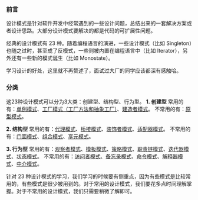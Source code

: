 ### 前言
设计模式是针对软件开发中经常遇到的一些设计问题，总结出来的一套解决方案或者设计思路。大部分设计模式要解决的都是代码的可扩展性问题。

经典的设计模式有 23 种。随着编程语言的演进，一些设计模式（比如 Singleton）也随之过时，甚至成了反模式，一些则被内置在编程语言中（比如 Iterator），另外还有一些新的模式诞生（比如 Monostate）。

学习设计的好处，这里就不再赘述了，面试过大厂的同学应该都深有感触哈。

### 分类
这23种设计模式可以分为3大类：创建型、结构型、行为型。
**1. 创建型**
常用的有：[单例模式](src/main/resources/设计模式系列篇/01-单例模式.md)、[工厂模式（工厂方法和抽象工厂）](src/main/resources/设计模式系列篇/02-工厂模式.md)、[建造者模式](src/main/resources/设计模式系列篇/03-建造者模式.md)。
不常用的有：[原型模式](src/main/resources/设计模式系列篇/04-原型模式.md)。

**2. 结构型**
常用的有：[代理模式](src/main/resources/设计模式系列篇/05-代理模式.md)、[桥接模式](src/main/resources/设计模式系列篇/06-桥接模式.md)、[装饰者模式](src/main/resources/设计模式系列篇/07-装饰器模式.md)、[适配器模式](src/main/resources/设计模式系列篇/)。
不常用的有：[门面模式](src/main/resources/设计模式系列篇/09-门面模式.md)、[组合模式](src/main/resources/设计模式系列篇/10-组合模式.md)、[享元模式](src/main/resources/设计模式系列篇/11-享元模式.md)。

**3. 行为型**
常用的有：[观察者模式](src/main/resources/设计模式系列篇/12-观察者模式.md)、[模板模式](src/main/resources/设计模式系列篇/13-模版模式.md)、[策略模式](src/main/resources/设计模式系列篇/14-策略模式.md)、[职责链模式](src/main/resources/设计模式系列篇/15-职责链模式.md)、[迭代器模式](src/main/resources/设计模式系列篇/16-迭代器模式.md)、[状态模式](src/main/resources/设计模式系列篇/17-状态模式.md)。
不常用的有：[访问者模式](src/main/resources/设计模式系列篇/18-访问者模式.md)、[备忘录模式](src/main/resources/设计模式系列篇/19-备忘录模式.md)、[命令模式](src/main/resources/设计模式系列篇/20-命令模式.md)、[解释器模式](src/main/resources/设计模式系列篇/21-解释器模式.md)、[中介模式](src/main/resources/设计模式系列篇/22-中介模式.md)。

针对 23 种设计模式的学习，我们学习的时候要有侧重点，因为有些模式是比较常用的，有些模式是很少被用到的。对于常用的设计模式，我们要花多点时间理解掌握。对于不常用的设计模式，我们只需要稍微了解即可。